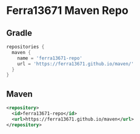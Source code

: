 # Ferra13671 Maven Repo

## Gradle
```gradle
repositories {
  maven {
    name = 'ferra13671-repo'
    url = 'https://ferra13671.github.io/maven/'
  }
}
```

## Maven
```xml
<repository>
  <id>ferra13671-repo</id>
  <url>https://ferra13671.github.io/maven</url>
</repository>
```
